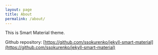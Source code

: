 ```yaml
---
layout: page
title: About
permalink: /about/
---
```


This is Smart Material theme.

Github repository: [https://github.com/ssokurenko/jekyll-smart-material](https://github.com/ssokurenko/jekyll-smart-material)

